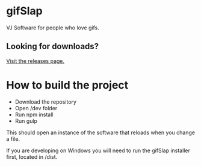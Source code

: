 # gifSlap
VJ Software for people who love gifs.

## Looking for downloads?
[Visit the releases page.](https://github.com/gridwalk/gifSlap/releases)

# How to build the project

- Download the repository
- Open /dev folder
- Run npm install
- Run gulp

This should open an instance of the software that reloads when you change a file.

If you are developing on Windows you will need to run the gifSlap installer first, located in /dist.
